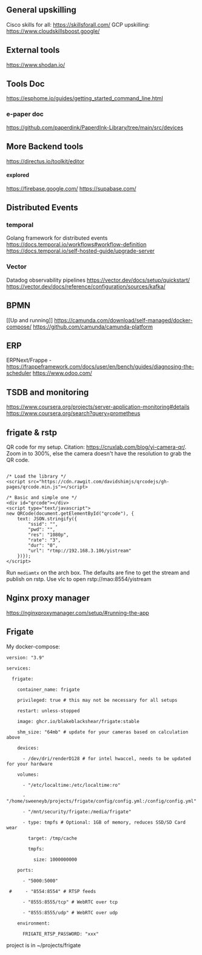 ## General upskilling

Cisco skills for all: https://skillsforall.com/
GCP upskilling: https://www.cloudskillsboost.google/

## External tools
https://www.shodan.io/

## Tools Doc
https://esphome.io/guides/getting_started_command_line.html

### e-paper doc
https://github.com/paperdink/PaperdInk-Library/tree/main/src/devices

## More Backend tools
https://directus.io/toolkit/editor

#### explored
https://firebase.google.com/
https://supabase.com/

## Distributed Events
### temporal
Golang framework for distributed events
https://docs.temporal.io/workflows#workflow-definition
https://docs.temporal.io/self-hosted-guide/upgrade-server

### Vector
Datadog observability pipelines
https://vector.dev/docs/setup/quickstart/
https://vector.dev/docs/reference/configuration/sources/kafka/

## BPMN
[[Up and running]]
https://camunda.com/download/self-managed/docker-compose/
https://github.com/camunda/camunda-platform

## ERP
ERPNext/Frappe - https://frappeframework.com/docs/user/en/bench/guides/diagnosing-the-scheduler
https://www.odoo.com/


## TSDB and monitoring
https://www.coursera.org/projects/server-application-monitoring#details
https://www.coursera.org/search?query=prometheus

## frigate & rstp

QR code for my setup.  Citation: https://cruxlab.com/blog/yi-camera-qr/.  Zoom in to 300%, else the camera doesn't have the resolution to grab the QR code.

```

/* Load the library */
<script src="https://cdn.rawgit.com/davidshimjs/qrcodejs/gh-pages/qrcode.min.js"></script>

/* Basic and simple one */
<div id="qrcode"></div>
<script type="text/javascript">
new QRCode(document.getElementById("qrcode"), {
    text: JSON.stringify({
        "ssid": "",
        "pwd": "",
        "res": "1080p",
        "rate": "3",
        "dur": "0",
        "url": "rtmp://192.168.3.106/yistream"
    })});
</script>

```

Run ```mediamtx``` on the arch box.  The defaults are fine to get the stream and publish on rstp.  Use vlc to open rstp://mao:8554/yistream

## Nginx proxy manager
https://nginxproxymanager.com/setup/#running-the-app

## Frigate
My docker-compose:

```
version: "3.9"

services:

  frigate:

    container_name: frigate

    privileged: true # this may not be necessary for all setups

    restart: unless-stopped

    image: ghcr.io/blakeblackshear/frigate:stable

    shm_size: "64mb" # update for your cameras based on calculation above

    devices:

      - /dev/dri/renderD128 # for intel hwaccel, needs to be updated for your hardware

    volumes:

      - "/etc/localtime:/etc/localtime:ro"

      - "/home/sweeneyb/projects/frigate/config/config.yml:/config/config.yml"

      - "/mnt/security/frigate:/media/frigate"

      - type: tmpfs # Optional: 1GB of memory, reduces SSD/SD Card wear

        target: /tmp/cache

        tmpfs:

          size: 1000000000

    ports:

      - "5000:5000"

 #     - "8554:8554" # RTSP feeds

      - "8555:8555/tcp" # WebRTC over tcp

      - "8555:8555/udp" # WebRTC over udp

    environment:

      FRIGATE_RTSP_PASSWORD: "xxx"
```
project is in ~/projects/frigate